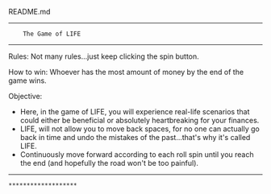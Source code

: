 README.md

----------------------------------
        The Game of LIFE
----------------------------------

Rules:
  Not many rules...just keep clicking the spin button.

  How to win:
    Whoever has the most amount of money by the end of the game wins.

Objective:
  - Here, in the game of LIFE, you will experience real-life scenarios that could either be beneficial or absolutely heartbreaking for your finances.
  - LIFE, will not allow you to move back spaces, for no one can actually go back in time and undo the mistakes of the past...that's why it's called LIFE.
  - Continuously move forward according to each roll spin until you reach the end (and hopefully the road won't be too painful).


*******************
~~~~~GOODLUCK!~~~~~
*******************
